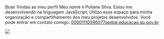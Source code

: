 Boas Vindas ao meu perfil
Meu nome é Poliane Silva.
Estou me desenvolvendo na linguagem JavaScript;
Utilizo esse espaço para minha organização e compartilhamento dos meu projetos desenvolvidos.
Você pode entrar em contato comigo:
00001110396077sp@al.educacao.sp.gov.br

![](https://media1.tenor.com/m/dhEf5xVdizIAAAAC/animals-rabbit.gif)
